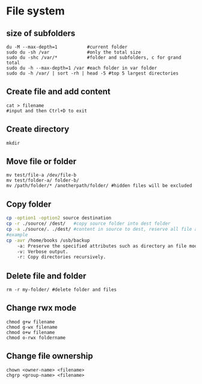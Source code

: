 # File system

## size of subfolders
```
du -M --max-depth=1           #current folder
sudo du -sh /var              #only the total size
sudo du -shc /var/*           #folder and subfolders, c for grand total
sudo du -h --max-depth=1 /var #each folder in var folder
sudo du -h /var/ | sort -rh | head -5 #top 5 largest directories
```

## Create file and add content
```
cat > filename
#input and then Ctrl+D to exit
```

## Create directory
```
mkdir
```

## Move file or folder
```
mv test/file-a /dev/file-b
mv test/folder-a/ folder-b/
mv /path/folder/* /anotherpath/folder/ #hidden files will be excluded
```

## Copy folder
```sh
cp -option1 -option2 source destination
cp -r ./source/ /dest/   #copy source folder into dest folder
cp -a ./source/. ./dest/ #content in source to dest, reserve all file attributes
#example
cp -avr /home/books /usb/backup
    -a: Preserve the specified attributes such as directory an file mode, ownership, timestamps, if possible additional attributes: context, links, xattr, all.
    -v: Verbose output.
    -r: Copy directories recursively.
```

## Delete file and folder
```
rm -r my-folder/ #delete folder and files
```

## Change rwx mode
```
chmod g+w filename
chmod g-wx filename
chmod o+w filename
chmod o-rwx foldername
```

## Change file ownership
```
chown <owner-name> <filename>
chgrp <group-name> <filename>
```
